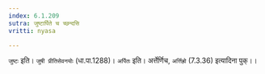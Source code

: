 ```yaml
---
index: 6.1.209
sutra: जुष्टार्पिते च च्छन्दसि
vritti: nyasa

---
```

`जुष्टः` इति। `जुषी प्रीतिसेवनयोः` (धा.पा.1288)। `अर्पितः` इति। अर्त्तेर्णिच, `अर्त्तिह्रो` (7.3.36) इत्यादिना पुक्।।